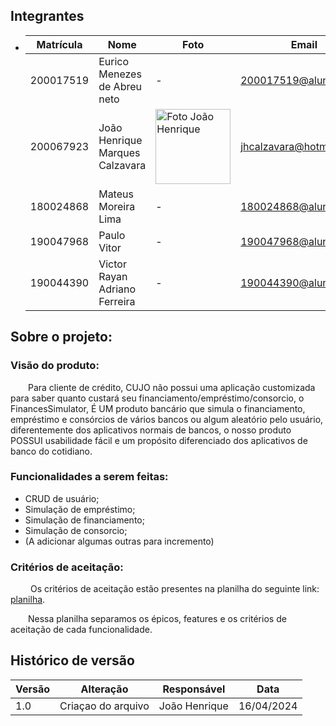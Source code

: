  ## Integrantes
  - | **Matrícula** | **Nome**                        | **Foto**| **Email**|
    | ------------- | ------------------------------- | ----------------------------------------------------------------------------------------------------------  | ------------------------|
    | 200017519     | Eurico Menezes de Abreu neto | -   |200017519@aluno.unb.br |
    | 200067923     | João Henrique Marques Calzavara | <img src="https://avatars.githubusercontent.com/u/71076129?v=4" width="120px;" alt="Foto João Henrique"/>   | jhcalzavara@hotmail.com |
    | 180024868     | Mateus Moreira Lima | -   | 180024868@aluno.unb.br |
    | 190047968     | Paulo Vitor         | - | 190047968@aluno.unb.br|
    | 190044390     | Victor Rayan Adriano Ferreira        | - | 190044390@aluno.unb.br |

## Sobre o projeto:

### Visão do produto:
&emsp;&emsp;Para cliente de crédito, CUJO não possui uma aplicação customizada para saber quanto custará seu financiamento/empréstimo/consorcio, o FinancesSimulator, É UM produto bancário que simula o financiamento, empréstimo e consórcios de vários bancos ou algum aleatório pelo usuário, diferentemente dos aplicativos normais de bancos, o nosso produto POSSUI usabilidade fácil e um propósito diferenciado dos aplicativos de banco do cotidiano.

### Funcionalidades a serem feitas:
- CRUD de usuário;
- Simulação de empréstimo;
- Simulação de financiamento;
- Simulação de consorcio;
- (A adicionar algumas outras para incremento)

### Critérios de aceitação:
&emsp;&emsp; Os critérios de aceitação estão presentes na planilha do seguinte link: [planilha](https://docs.google.com/spreadsheets/d/1H5mb4iS73AmVXcUuIG2dxXFkMyd6289nWqKq0rLbWsw/edit?usp=sharing).

&emsp;&emsp;Nessa planilha separamos os épicos, features e os critérios de aceitação de cada funcionalidade.
## Histórico de versão

| **Versão** | **Alteração** | **Responsável** | **Data** |
| - | - | - | - |
| 1.0 | Criaçao do arquivo | João Henrique | 16/04/2024 |
